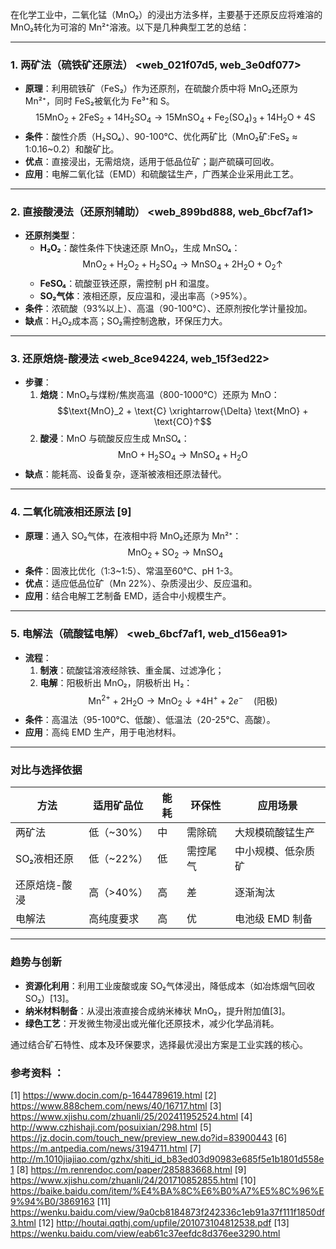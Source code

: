 在化学工业中，二氧化锰（MnO₂）的浸出方法多样，主要基于还原反应将难溶的 MnO₂转化为可溶的 Mn²⁺溶液。以下是几种典型工艺的总结：

---

### **1. 两矿法（硫铁矿还原法）** <web_021f07d5, web_3e0df077>
- **原理**：利用硫铁矿（FeS₂）作为还原剂，在硫酸介质中将 MnO₂还原为 Mn²⁺，同时 FeS₂被氧化为 Fe³⁺和 S。
  $$\text{15MnO}_2 + 2\text{FeS}_2 + 14\text{H}_2\text{SO}_4 \rightarrow 15\text{MnSO}_4 + \text{Fe}_2(\text{SO}_4)_3 + 14\text{H}_2\text{O} + 4\text{S}$$
- **条件**：酸性介质（H₂SO₄）、90-100℃、优化两矿比（MnO₂矿:FeS₂ ≈ 1:0.16~0.2）和酸矿比。
- **优点**：直接浸出，无需焙烧，适用于低品位矿；副产硫磺可回收。
- **应用**：电解二氧化锰（EMD）和硫酸锰生产，广西某企业采用此工艺。

---

### **2. 直接酸浸法（还原剂辅助）** <web_899bd888, web_6bcf7af1>
- **还原剂类型**：
  - **H₂O₂**：酸性条件下快速还原 MnO₂，生成 MnSO₄：
    $$\text{MnO}_2 + \text{H}_2\text{O}_2 + \text{H}_2\text{SO}_4 \rightarrow \text{MnSO}_4 + 2\text{H}_2\text{O} + \text{O}_2↑$$
  - **FeSO₄**：硫酸亚铁还原，需控制 pH 和温度。
  - **SO₂气体**：液相还原，反应温和，浸出率高（>95%）。
- **条件**：浓硫酸（93%以上）、高温（90-100℃）、还原剂按化学计量投加。
- **缺点**：H₂O₂成本高；SO₂需控制逸散，环保压力大。

---

### **3. 还原焙烧-酸浸法** <web_8ce94224, web_15f3ed22>
- **步骤**：
  1. **焙烧**：MnO₂与煤粉/焦炭高温（800-1000℃）还原为 MnO：
    $$\text{MnO}_2 + \text{C} \xrightarrow{\Delta} \text{MnO} + \text{CO}↑$$
  2. **酸浸**：MnO 与硫酸反应生成 MnSO₄：
    $$\text{MnO} + \text{H}_2\text{SO}_4 \rightarrow \text{MnSO}_4 + \text{H}_2\text{O}$$
- **缺点**：能耗高、设备复杂，逐渐被液相还原法替代。

---

### **4. 二氧化硫液相还原法** [9]
- **原理**：通入 SO₂气体，在液相中将 MnO₂还原为 Mn²⁺：
  $$\text{MnO}_2 + \text{SO}_2 \rightarrow \text{MnSO}_4$$
- **条件**：固液比优化（1:3~1:5）、常温至60℃、pH 1-3。
- **优点**：适应低品位矿（Mn 22%）、杂质浸出少、反应温和。
- **应用**：结合电解工艺制备 EMD，适合中小规模生产。

---

### **5. 电解法（硫酸锰电解）** <web_6bcf7af1, web_d156ea91>
- **流程**：
  1. **制液**：硫酸锰溶液经除铁、重金属、过滤净化；
  2. **电解**：阳极析出 MnO₂，阴极析出 H₂：
    $$\text{Mn}^{2+} + 2\text{H}_2\text{O} \rightarrow \text{MnO}_2↓ + 4\text{H}^+ + 2e^- \quad (\text{阳极})$$
- **条件**：高温法（95-100℃、低酸）、低温法（20-25℃、高酸）。
- **应用**：高纯 EMD 生产，用于电池材料。

---

### **对比与选择依据**
| 方法            | 适用矿品位 | 能耗    | 环保性  | 应用场景               |
|-----------------|------------|---------|---------|------------------------|
| 两矿法          | 低（~30%） | 中      | 需除硫  | 大规模硫酸锰生产       |
| SO₂液相还原      | 低（~22%） | 低      | 需控尾气| 中小规模、低杂质矿     |
| 还原焙烧-酸浸   | 高（>40%） | 高      | 差      | 逐渐淘汰               |
| 电解法          | 高纯度要求 | 高      | 优      | 电池级 EMD 制备          |

---

### **趋势与创新**
- **资源化利用**：利用工业废酸或废 SO₂气体浸出，降低成本（如冶炼烟气回收 SO₂）[13]。
- **纳米材料制备**：从浸出液直接合成纳米棒状 MnO₂，提升附加值[3]。
- **绿色工艺**：开发微生物浸出或光催化还原技术，减少化学品消耗。

通过结合矿石特性、成本及环保要求，选择最优浸出方案是工业实践的核心。

### 参考资料 ：
[1] https://www.docin.com/p-1644789619.html
[2] https://www.888chem.com/news/40/16717.html
[3] https://www.xjishu.com/zhuanli/25/202411952524.html
[4] http://www.czhishaji.com/posuixian/298.html
[5] https://jz.docin.com/touch_new/preview_new.do?id=83900443
[6] https://m.antpedia.com/news/3194711.html
[7] http://m.1010jiajiao.com/gzhx/shiti_id_b83ed03d90983e685f5e1b1801d558e1
[8] https://m.renrendoc.com/paper/285883668.html
[9] https://www.xjishu.com/zhuanli/24/201710852855.html
[10] https://baike.baidu.com/item/%E4%BA%8C%E6%B0%A7%E5%8C%96%E9%94%B0/3869163
[11] https://wenku.baidu.com/view/9a0cb8184873f242336c1eb91a37f111f1850df3.html
[12] http://houtai.qqthj.com/upfile/201073104812538.pdf
[13] https://wenku.baidu.com/view/eab61c37eefdc8d376ee3290.html